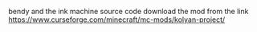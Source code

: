 bendy and the ink machine source code
download the mod from the link https://www.curseforge.com/minecraft/mc-mods/kolyan-project/
